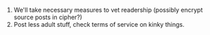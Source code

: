1. We'll take necessary measures to vet readership (possibly encrypt source posts in cipher?)
2. Post less adult stuff, check terms of service on kinky things.
